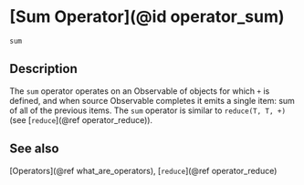 # [Sum Operator](@id operator_sum)

```@docs
sum
```

## Description

The `sum` operator operates on an Observable of objects for which `+` is defined, and when source Observable completes it emits a single item: sum of all of the previous items. The `sum` operator is similar to `reduce(T, T, +)` (see [`reduce`](@ref operator_reduce)).

## See also

[Operators](@ref what_are_operators), [`reduce`](@ref operator_reduce)

